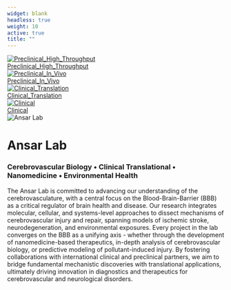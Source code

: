 ```yaml
---
widget: blank
headless: true
weight: 10
active: true
title: ""
---
```


<!-- ========= TOP GRID: 4 clickable project images with overlaid titles ========= -->
<div class="project-tiles">
  <a href="/projects/preclinical-high-throughput/" class="tile" aria-label="Preclinical High Throughput">
    <img src="/project-preclinical-high-throughput.jpg" alt="Preclinical_High_Throughput" />
    <div class="tile__gradient"></div>
    <div class="tile__label">Preclinical_High_Throughput</div>
  </a>

  <a href="/projects/preclinical-in-vivo/" class="tile" aria-label="Preclinical In Vivo">
    <img src="/project-preclinical-in-vivo.jpg" alt="Preclinical_In_Vivo" />
    <div class="tile__gradient"></div>
    <div class="tile__label">Preclinical_In_Vivo</div>
  </a>

  <a href="/projects/clinical-translation/" class="tile" aria-label="Clinical Translation">
    <img src="/project-clinical-translation.jpg" alt="Clinical_Translation" />
    <div class="tile__gradient"></div>
    <div class="tile__label">Clinical_Translation</div>
  </a>

  <a href="/projects/clinical/" class="tile" aria-label="Clinical">
    <img src="/project-clinical.jpg" alt="Clinical" />
    <div class="tile__gradient"></div>
    <div class="tile__label">Clinical</div>
  </a>
</div>

<!-- ========= LOWER ROW: big image + mission copy ========= -->
<div class="mission-row">
  <div class="mission-media">
    <img src="/hero.jpg" alt="Ansar Lab" />
  </div>
  <div class="mission-copy">
    <h1>Ansar Lab</h1>
    <h3>Cerebrovascular Biology • Clinical Translational • Nanomedicine • Environmental Health</h3>
    <p>
    The Ansar Lab is committed to advancing our understanding of the cerebrovasculature, with a central focus on the Blood-Brain-Barrier (BBB) as a critical regulator of brain health and disease. Our research integrates molecular, cellular, and systems-level approaches to dissect mechanisms of cerebrovascular injury and repair, spanning models of ischemic stroke, neurodegeneration, and environmental exposures. Every project in the lab converges on the BBB as a unifying axis - whether through the development of nanomedicine-based therapeutics, in-depth analysis of cerebrovascular biology, or predictive modeling of pollutant-induced injury. By fostering collaborations with international clinical and preclinical partners, we aim to bridge fundamental mechanistic discoveries with translational applications, ultimately driving innovation in diagnostics and therapeutics for cerebrovascular and neurological disorders.
    </p>
  </div>
</div>
